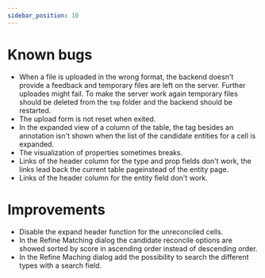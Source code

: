 ```yaml
---
sidebar_position: 10
---
```


# Known bugs

- When a file is uploaded in the wrong format, the backend doesn't provide a feedback and temporary files are left on the server. Further uploades might fail. To make the server work again temporary files should be deleted from the `tmp` folder and the backend should be restarted.
- The upload form is not reset when exited.
- In the expanded view of a column of the table, the tag besides an annotation isn't shown when the list of the candidate entities for a cell is expanded.
- The visualization of properties sometimes breaks.
- Links of the header column for the type and prop fields don't work, the links lead back the current table pageinstead of the entity page.
- Links of the header column for the entity field don't work.

# Improvements
- Disable the expand header function for the unreconciled cells.
- In the Refine Matching dialog the candidate reconcile options are showed sorted by score in ascending order instead of descending order.
- In the Refine Maching dialog add the possibility to search the different types with a search field. 
